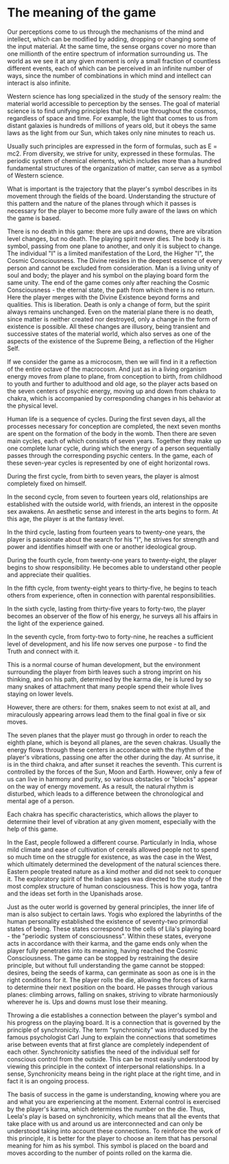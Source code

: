 # The meaning of the game

Our perceptions come to us through the mechanisms of the mind and intellect, which can be modified by adding, dropping or changing some of the input material. At the same time, the sense organs cover no more than one millionth of the entire spectrum of information surrounding us. The world as we see it at any given moment is only a small fraction of countless different events, each of which can be perceived in an infinite number of ways, since the number of combinations in which mind and intellect can interact is also infinite.

Western science has long specialized in the study of the sensory realm: the material world accessible to perception by the senses. The goal of material science is to find unifying principles that hold true throughout the cosmos, regardless of space and time. For example, the light that comes to us from distant galaxies is hundreds of millions of years old, but it obeys the same laws as the light from our Sun, which takes only nine minutes to reach us.

Usually such principles are expressed in the form of formulas, such as E = mc2. From diversity, we strive for unity, expressed in these formulas. The periodic system of chemical elements, which includes more than a hundred fundamental structures of the organization of matter, can serve as a symbol of Western science.

What is important is the trajectory that the player's symbol describes in its movement through the fields of the board. Understanding the structure of this pattern and the nature of the planes through which it passes is necessary for the player to become more fully aware of the laws on which the game is based.

There is no death in this game: there are ups and downs, there are vibration level changes, but no death. The playing spirit never dies. The body is its symbol, passing from one plane to another, and only it is subject to change. The individual "I" is a limited manifestation of the Lord, the Higher "I", the Cosmic Consciousness. The Divine resides in the deepest essence of every person and cannot be excluded from consideration. Man is a living unity of soul and body; the player and his symbol on the playing board form the same unity. The end of the game comes only after reaching the Cosmic Consciousness - the eternal state, the path from which there is no return. Here the player merges with the Divine Existence beyond forms and qualities. This is liberation. Death is only a change of form, but the spirit always remains unchanged. Even on the material plane there is no death, since matter is neither created nor destroyed, only a change in the form of existence is possible. All these changes are illusory, being transient and successive states of the material world, which also serves as one of the aspects of the existence of the Supreme Being, a reflection of the Higher Self.

If we consider the game as a microcosm, then we will find in it a reflection of the entire octave of the macrocosm. And just as in a living organism energy moves from plane to plane, from conception to birth, from childhood to youth and further to adulthood and old age, so the player acts based on the seven centers of psychic energy, moving up and down from chakra to chakra, which is accompanied by corresponding changes in his behavior at the physical level.

Human life is a sequence of cycles. During the first seven days, all the processes necessary for conception are completed, the next seven months are spent on the formation of the body in the womb. Then there are seven main cycles, each of which consists of seven years. Together they make up one complete lunar cycle, during which the energy of a person sequentially passes through the corresponding psychic centers. In the game, each of these seven-year cycles is represented by one of eight horizontal rows.

During the first cycle, from birth to seven years, the player is almost completely fixed on himself.

In the second cycle, from seven to fourteen years old, relationships are established with the outside world, with friends, an interest in the opposite sex awakens. An aesthetic sense and interest in the arts begins to form. At this age, the player is at the fantasy level.

In the third cycle, lasting from fourteen years to twenty-one years, the player is passionate about the search for his "I", he strives for strength and power and identifies himself with one or another ideological group.

During the fourth cycle, from twenty-one years to twenty-eight, the player begins to show responsibility. He becomes able to understand other people and appreciate their qualities.

In the fifth cycle, from twenty-eight years to thirty-five, he begins to teach others from experience, often in connection with parental responsibilities.

In the sixth cycle, lasting from thirty-five years to forty-two, the player becomes an observer of the flow of his energy, he surveys all his affairs in the light of the experience gained.

In the seventh cycle, from forty-two to forty-nine, he reaches a sufficient level of development, and his life now serves one purpose - to find the Truth and connect with it.

This is a normal course of human development, but the environment surrounding the player from birth leaves such a strong imprint on his thinking, and on his path, determined by the karma die, he is lured by so many snakes of attachment that many people spend their whole lives staying on lower levels.

However, there are others: for them, snakes seem to not exist at all, and miraculously appearing arrows lead them to the final goal in five or six moves.

The seven planes that the player must go through in order to reach the eighth plane, which is beyond all planes, are the seven chakras. Usually the energy flows through these centers in accordance with the rhythm of the player's vibrations, passing one after the other during the day. At sunrise, it is in the third chakra, and after sunset it reaches the seventh. This current is controlled by the forces of the Sun, Moon and Earth. However, only a few of us can live in harmony and purity, so various obstacles or "blocks" appear on the way of energy movement. As a result, the natural rhythm is disturbed, which leads to a difference between the chronological and mental age of a person.

Each chakra has specific characteristics, which allows the player to determine their level of vibration at any given moment, especially with the help of this game.

In the East, people followed a different course. Particularly in India, whose mild climate and ease of cultivation of cereals allowed people not to spend so much time on the struggle for existence, as was the case in the West, which ultimately determined the development of the natural sciences there. Eastern people treated nature as a kind mother and did not seek to conquer it. The exploratory spirit of the Indian sages was directed to the study of the most complex structure of human consciousness. This is how yoga, tantra and the ideas set forth in the Upanishads arose.

Just as the outer world is governed by general principles, the inner life of man is also subject to certain laws. Yogis who explored the labyrinths of the human personality established the existence of seventy-two primordial states of being. These states correspond to the cells of Lila's playing board - the "periodic system of consciousness". Within these states, everyone acts in accordance with their karma, and the game ends only when the player fully penetrates into its meaning, having reached the Cosmic Consciousness. The game can be stopped by restraining the desire principle, but without full understanding the game cannot be stopped: desires, being the seeds of karma, can germinate as soon as one is in the right conditions for it. The player rolls the die, allowing the forces of karma to determine their next position on the board. He passes through various planes: climbing arrows, falling on snakes, striving to vibrate harmoniously wherever he is. Ups and downs must lose their meaning.

Throwing a die establishes a connection between the player's symbol and his progress on the playing board. It is a connection that is governed by the principle of synchronicity. The term "synchronicity" was introduced by the famous psychologist Carl Jung to explain the connections that sometimes arise between events that at first glance are completely independent of each other. Synchronicity satisfies the need of the individual self for conscious control from the outside. This can be most easily understood by viewing this principle in the context of interpersonal relationships. In a sense, Synchronicity means being in the right place at the right time, and in fact it is an ongoing process.

The basis of success in the game is understanding, knowing where you are and what you are experiencing at the moment. External control is exercised by the player's karma, which determines the number on the die. Thus, Leela's play is based on synchronicity, which means that all the events that take place with us and around us are interconnected and can only be understood taking into account these connections. To reinforce the work of this principle, it is better for the player to choose an item that has personal meaning for him as his symbol. This symbol is placed on the board and moves according to the number of points rolled on the karma die.
